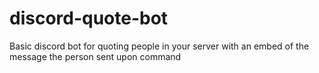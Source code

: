 # discord-quote-bot
Basic discord bot for quoting people in your server with an embed of the message the person sent upon command
